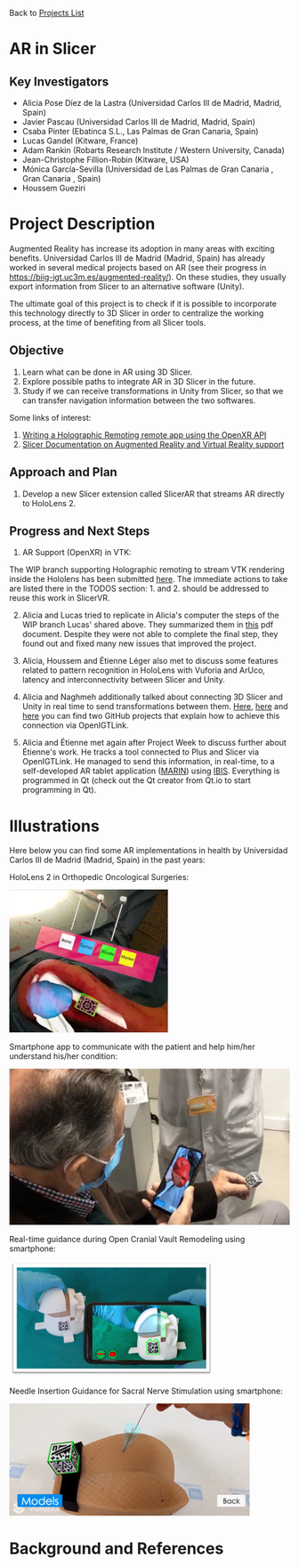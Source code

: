Back to [Projects List](../../README.md#ProjectsList)

# AR in Slicer

## Key Investigators

- Alicia Pose Díez de la Lastra (Universidad Carlos III de Madrid, Madrid, Spain)
- Javier Pascau (Universidad Carlos III de Madrid, Madrid, Spain)
- Csaba Pinter (Ebatinca S.L., Las Palmas de Gran Canaria, Spain)
- Lucas Gandel (Kitware, France)
- Adam Rankin (Robarts Research Institute / Western University, Canada)
- Jean-Christophe Fillion-Robin (Kitware, USA)
- Mónica García-Sevilla (Universidad de Las Palmas de Gran Canaria , Gran Canaria , Spain)
- Houssem Gueziri


# Project Description

<!-- Add a short paragraph describing the project. -->
Augmented Reality has increase its adoption in many areas with exciting benefits. Universidad Carlos III de Madrid (Madrid, Spain) has already worked in several medical projects
based on AR (see their progress in https://biig-igt.uc3m.es/augmented-reality/). On these studies, they usually export information from Slicer to an alternative software (Unity). 

The ultimate goal of this project is to check if it is possible to incorporate this technology directly to 3D Slicer in order to centralize the working process, at the time 
of benefiting from all Slicer tools.

## Objective

<!-- Describe here WHAT you would like to achieve (what you will have as end result). -->

1. Learn what can be done in AR using 3D Slicer.
2. Explore possible paths to integrate AR in 3D Slicer in the future.
3. Study if we can receive transformations in Unity from Slicer, so that we can transfer navigation information between the two softwares.

Some links of interest:
1. [Writing a Holographic Remoting remote app using the OpenXR API](https://docs.microsoft.com/en-us/windows/mixed-reality/develop/platform-capabilities-and-apis/holographic-remoting-create-remote-openxr)
2. [Slicer Documentation on Augmented Reality and Virtual Reality support](https://www.slicer.org/wiki/Documentation/Labs/Augmented_Reality_and_Virtual_Reality_support#Current_approaches)

## Approach and Plan

<!-- Describe here HOW you would like to achieve the objectives stated above. -->

1. Develop a new Slicer extension called SlicerAR that streams AR directly to HoloLens 2.

## Progress and Next Steps

<!-- Update this section as you make progress, describing of what you have ACTUALLY DONE. If there are specific steps that you could not complete then you can describe them here, too. -->

1. AR Support (OpenXR) in VTK:

The WIP branch supporting Holographic remoting to stream VTK rendering inside the Hololens has been submitted [here](https://gitlab.kitware.com/vtk/vtk/-/merge_requests/8101).
The immediate actions to take are listed there in the TODOS section: 1. and 2. should be addressed to reuse this work in SlicerVR.

2. Alicia and Lucas tried to replicate in Alicia's computer the steps of the WIP branch Lucas' shared above. They summarized them in [this](StepsToFollow.pdf) pdf document. Despite they were not able to complete the final step, they found out and fixed many new issues that improved the project.

3. Alicia, Houssem and Étienne Léger also met to discuss some features related to pattern recognition in HoloLens with Vuforia and ArUco, latency and interconnectivity between Slicer and Unity.

4. Alicia and Naghmeh additionally talked about connecting 3D Slicer and Unity in real time to send transformations between them. [Here](https://github.com/Lyla-M/UnityOpenIGTLink), [here](https://github.com/franklinwk/OpenIGTLink-Unity) and [here](https://github.com/thomasMuender/SlicerToUnity) you can find two GitHub projects that explain how to achieve this connection via OpenIGTLink.

5. Alicia and Étienne met again after Project Week to discuss further about Étienne's work. He tracks a tool connected to Plus and Slicer via OpenIGTLink. He managed to send this information, in real-time, to a self-developed AR tablet application ([MARIN](https://github.com/AppliedPerceptionLab/MARIN)) using [IBIS](https://github.com/IbisNeuronav/Ibis). Everything is programmed in Qt (check out the Qt creator from Qt.io to start programming in Qt). 



# Illustrations

<!-- Add pictures and links to videos that demonstrate what has been accomplished.
![Description of picture](Example2.jpg)
![Some more images](Example2.jpg)
-->
Here below you can find some AR implementations in health by Universidad Carlos III de Madrid (Madrid, Spain) in the past years:

HoloLens 2 in Orthopedic Oncological Surgeries:

![HoloLens 2 in Orthopedic Oncological Surgeries](Figure_HoloLens2_OrthopedicOncologicalSurgery.png)

Smartphone app to communicate with the patient and help him/her understand his/her condition:

![Smartphone app to communicate with the patient and help him/her understand his/her condition](Figure_Smartphone_PatientCommunication.png)

Real-time guidance during Open Cranial Vault Remodeling using smartphone:

![Smartphone app to guide open cranial vault remodeling](Figure_Smartphone_CraniosynostosisSurgery.png)

Needle Insertion Guidance for Sacral Nerve Stimulation using smartphone:

![Smartphone app to guide needle insertion for sacral nerve stimulation](Figure_Smartphone_NeedleInsertion.png)




# Background and References

<!-- If you developed any software, include link to the source code repository. If possible, also add links to sample data, and to any relevant publications. -->
